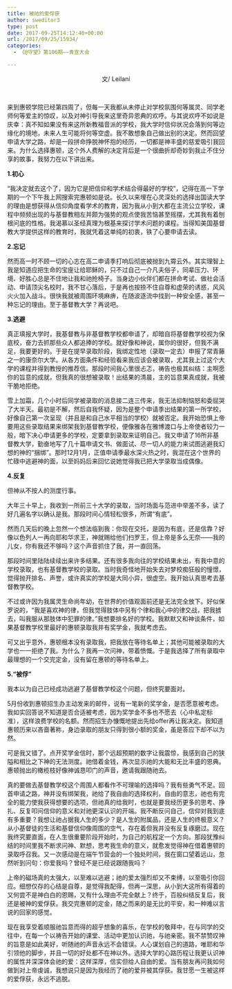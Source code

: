```yaml
---
title: 被祂的爱俘获
author: sweditor3
type: post
date: 2017-09-25T14:12:40+00:00
url: /2017/09/25/15934/
categories:
  - 《@守望》第106期——青宣大会

---
```

<p style="text-align: center;">
  文/ Leilani
</p>

&nbsp;

来到惠顿学院已经第四周了，但每一天我都从未停止对学校氛围何等属灵、同学老师何等爱主的惊叹，以及对神引导我来这里奇异恩典的欢呼。与其说欢呼不如说是庆幸：真不知如果没有来这所新教福音派的学校，我大学时信仰状况会落到何等边缘化的境地，未来人生可能将何等空虚。我不敢想象自己做出别的决定。然而回望申请大学之路，却是一段拼命挣脱神怀抱的经历，一切都是神丰盛的慈爱吸引我回来。为什么选择惠顿，这个外人费解的决定背后是一个很曲折却奇妙到我止不住分享的故事，我努力在以下讲出来。

**1.初心**

“我决定就去这个了，因为它是把信仰和学术结合得最好的学校”，记得在高一下学期的一个下午我上网搜索完惠顿如是说。长久以来埋在心灵深处的选择出国读大学的理由是想获得从信仰角度看学术的教育，因为我从小到大都在主流公立学校，课程中频频出现的与基督教相左并颇为强势的观点使我苦恼甚至摇摆，尤其我有着刨根问底的性格。我渴慕以圣经真理为根基来探讨学术问题的课程。当得知美国基督教大学提供这样的教育时，我就凭着这单纯的初衷，铁了心要申请去读。

**2.忘记**

然而高一时不顾一切的心志在高二申请季打响后彻底被抛到九霄云外。其实理智上我是知道应把生命的宝座让给耶稣的，只不过自己一介凡夫俗子，同辈压力、环境、好胜心总是不住地让我和祂抢椅子。当身边小伙伴们都在拼命考试、做社会活动、申请顶尖名校时，我不甘心落后，于是再也按捺不住自尊和虚荣的诱惑，风风火火加入战斗。很快我就被周围环境麻痹，在随波逐流中找到一种安全感，甚至一种忘记的理由。至于基督教大学？再说吧。

**3.逃避**

真正填报大学时，我基督教与非基督教学校都申请了，却暗自将基督教学校视为保底校，奋力去抓那些众人都追捧的学校。就好像和神说，属你的很好，但我不满足，我要更好的。于是在提早录取阶段，我绑定性地（录取一定去）申报了常青藤之一的康奈尔大学。从各方面条件和经验看来我应该会被录取，尤其我上过这个大学的课程并得到教授的推荐信。那段时间我心里很忐忑，祷告也极其纠结：主啊愿你的旨意的成就，但我真的很想被录取！出结果的清晨，主的旨意果真成就，我被干脆地拒绝。

雪上加霜，几个小时后同学被录取的消息接二连三传来，我无法抑制恼怒和委屈哭了大半天。最初是不解，然后自我怀疑，因为是整个申请季出结果的第一所学校，好像自己第一次呈现（并且是和自己水平相当的学校）就被否定。我开始恐惧上帝要用这些录取结果来绑架我到基督教学校，便像雅各在雅博渡口与上帝使者较力一般，暗下决心申请更多的学校，定要拿到录取来证明自己。我又申请了16所非基督教大学，勤奋地写了几十篇申请文书、做面试、尽一切人的能力来试图逃避我幻想的神的“捆绑”。那时12月1月，正值申请季最水深火热之时，我混在这个世界的忙碌中逃避神的面，以至妈妈后来回忆说她觉得我已把大学录取当成偶像。

**4.反复**

但神从不按人的测度行事。

大年三十早上，我收到一所前三十大学的录取，当时场面与范进中举差不多，读了好几遍名字以确认是我。那段时间心情轻松很多，所谓“有底”。

然而几天后的晚上忽然一个想法临到我：你现在交托，是因为有底，还是信靠？好像以色列人一再向耶和华求王，神就赐给他们扫罗王，但上帝是多么无奈——我的儿女，你有我还不够吗？这个声音抓住了我，并一直回荡。

那段时间里陆陆续续出来许多结果。还有很多我向往的学校结果未出，有我中意的学校录取，也有基督教学校的录取。当时我奇怪地开始失去对梦校痴狂般的憧憬，觉得抛开排名、声誉，或许真实的学校是大同小异，很虚空。我开始认真思考去基督教学校。
  
不过或许因为我属灵生命尚年幼，在世界的价值观面前还是无法完全放下。好似保罗说的，“我是喜欢神的律，但我觉得肢体中另有个律和我心中的律交战，把我掳去，叫我服从那肢体中犯罪的律。”我想要排名好的学校。我默默又和神谈条件，如果基督教学校里最好的惠顿录取我并有奖学金，我就考虑去。

可又出乎意外，惠顿根本没有录取我，把我放在等待名单上；其他可能被录取的大学也一一拒绝了我。为什么？我再一次问神，带着愤慨。于是我选择了所有录取中最理想的一个交完定金，没有留在惠顿的等待名单上。

**5.“被俘”**

我本以为自己已经成功逃避了基督教学校这个问题，但终究要面对。

5月份收到惠顿招生办主动发来的邮件，说有一笔新的奖学金，是否愿意被考虑。我如实回答说不知道是否合适被考虑，因为奖学金不多也不愿去（心中私定标准），这样浪费学校的名额。然而招生办慷慨地提出先给offer再让我决定。我知道惠顿历来以吝啬著称，身边录取的朋友只得到很小额的奖金，虽是答应下却不以为然。

可是我又错了。点开奖学金信时，那个远超预期的数字让我震惊，我感到自己的狭隘和相比之下神的无法测度。祂借着金钱，再次显示祂的大能和无比丰盛的恩典。惠顿抛出的橄榄枝好像神诚恳叩门的声音，邀请我跟随祂去。

真的要做去基督教学校这个周围人都看作不可理喻的选择吗？我有些勇气不足。回首申请之路，神并没有绑架我，祂给了我自由的选择权利，自由的意志，祂也有完全的能力使我获得想要的选项，但祂真的给我时，也就是要我经历更多的思考、挣扎、反复叩问信仰的意义和对祂更深认识的开端。我不断反问自己，信仰对我到底有多重要？我想让祂占据我人生的多少？是人生的附属品，还是人生的终极意义？从小基督徒的生活和基督信仰像周围的空气，存在着但我并没有反复琢磨过。现在我终究要直面，在人生很重要阶段开始时，为自己的航程定一个方向。那段犹豫纠结的时间里我不断求问神、默想，思考我生命的意义，就愈发觉得神在借着惠顿的录取呼召我。又一次感动是在端午节营会的一个独处时间，我在窗口望着远山，忽然听到问句：你爱我吗？曾经不是已经说跟随我吗？

上帝的磁场真的太强大，以至难以逃避；祂的爱太强烈却又不束缚，以至吸引你回应。细想仅存的心结是自尊，是觉得我配得，但再一深思，从小到大这所有得着的又何尝不是神白白的恩赐，又有什么理由不完全献上？终于，百般纠结反复后，我还是被神的爱俘获。我交完惠顿的定金，随之而来的是无比的平安，和一种难以言说的回家的感觉。

现在我享受着顺服祂旨意而得的超乎想象的喜乐，在学校的敬拜中，在与同学的交往中，在每一个以祷告开始的课堂、活动中更加认识祂，与祂亲密。我不禁赞叹神的旨意是如此美好，听随祂的声音永远不会错误。人心谋划自己的道路，唯耶和华引领他的脚步，并且一切的好处都不在神以外。选择大学的心路历程让我更认识神的属性并深深体会祂的爱：这样深厚，信实但给人自由的爱。当有朋友再问我如何做到对上帝虔诚，我想说只是因为我经历了祂的爱并被其俘获。我甘愿一生被这样的爱俘获，永远不逃脱。